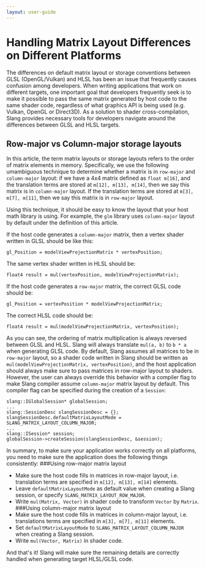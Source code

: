 ```yaml
---
layout: user-guide
---
```


Handling Matrix Layout Differences on Different Platforms
============================

The differences on default matrix layout or storage conventions between GLSL (OpenGL/Vulkan) and HLSL has been an issue that frequently causes confusion among developers. When writing applications that work on different targets, one important goal that developers frequently seek is to make it possible to pass the same matrix generated by host code to the same shader code, regardless of what graphics API is being used (e.g. Vulkan, OpenGL or Direct3D). As a solution to shader cross-compilation, Slang provides necessary tools for developers navigate around the differences between GLSL and HLSL targets.

Row-major vs Column-major storage layouts
-------------------------
In this article, the term matrix layouts or storage layouts refers to the order of matrix elements in memory. Specifically, we use the following umambiguous technique to determine whether a matrix is in `row-major` and `column-major` layout: if we have a 4x4 matrix defined as `float m[16]`, and the translation terms are stored at `m[12], m[13], m[14]`, then we say this matrix is in `column-major` layout. If the translation terms are stored at `m[3], m[7], m[11]`, then we say this matrix is in `row-major` layout.

Using this technique, it should be easy to know the layout that your host math library is using. For example, the `glm` library uses `column-major` layout by default under the definition of this article.

If the host code generates a `column-major` matrix, then a vertex shader written in GLSL should be like this:
```
gl_Position = modelViewProjectionMatrix * vertexPosition;
```
The same vertex shader written in HLSL should be:
```
float4 result = mul(vertexPosition, modelViewProjectionMatrix);
```

If the host code generates a `row-major` matrix, the correct GLSL code should be:
```
gl_Position = vertexPosition * modelViewProjectionMatrix;
```
The correct HLSL code should be:
```
float4 result = mul(modelViewProjectionMatrix, vertexPosition);
```

As you can see, the ordering of matrix multiplication is always reversed between GLSL and HLSL.
Slang will always translate `mul(a, b)` to `b * a` when generating GLSL code. By default, Slang assumes all matrices to be in `row-major` layout, so a shader code written in Slang should be written as `mul(modelViewProjectionMatrix, vertexPosition)`, and the host application should always make sure to pass matrices in row-major layout to shaders. However, the user can always override this behavior with a compiler flag to make Slang compiler assume `column-major` matrix layout by default. This compiler flag can be specified during the creation of a `Session`:
```
slang::IGlobalSession* globalSession;
...
slang::SessionDesc slangSessionDesc = {};
slangSessionDesc.defaultMatrixLayoutMode = SLANG_MATRIX_LAYOUT_COLUMN_MAJOR;
...
slang::ISession* session;
globalSession->createSession(slangSessionDesc, &session);
```

In summary, to make sure your application works correctly on all platforms, you need to make sure the application does the following things consistently:
###Using row-major matrix layout
- Make sure the host code fills in matrices in row-major layout, i.e. translation terms are specified in `m[12], m[13], m[14]` elements.
- Leave `defaultMatrixLayoutMode` as default value when creating a Slang session, or specify `SLANG_MATRIX_LAYOUT_ROW_MAJOR`.
- Write `mul(Matrix, Vector)` in shader code to transform `Vector` by `Matrix`.
###Using column-major matrix layout
- Make sure the host code fills in matrices in column-major layout, i.e. translations terms are specified in `m[3], m[7], m[11]` elements.
- Set `defaultMatrixLayoutMode` to `SLANG_MATRIX_LAYOUT_COLUMN_MAJOR` when creating a Slang session.
- Write `mul(Vector, Matrix)` in shader code.

And that's it! Slang will make sure the remaining details are correctly handled when generating target HLSL/GLSL code.